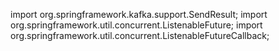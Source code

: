 import org.springframework.kafka.support.SendResult;
import org.springframework.util.concurrent.ListenableFuture;
import org.springframework.util.concurrent.ListenableFutureCallback;
